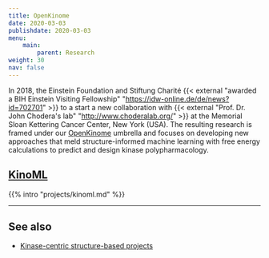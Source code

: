 ```yaml
---
title: OpenKinome
date: 2020-03-03
publishdate: 2020-03-03
menu:
    main:
        parent: Research
weight: 30
nav: false
---
```


In 2018, the Einstein Foundation and Stiftung Charité {{< external "awarded a BIH Einstein Visiting Fellowship" "https://idw-online.de/de/news?id=702701" >}} to a start a new collaboration with {{< external "Prof. Dr. John Chodera's lab" "http://www.choderalab.org/" >}} at the Memorial Sloan Kettering Cancer Center, New York (USA). The resulting research is framed under our <a href="https://github.com/openkinome" target="_blank"><i class="icon fa-github"></i> OpenKinome</a> umbrella and focuses on developing new approaches that meld structure-informed machine learning with free energy calculations to predict and design kinase polypharmacology.

## [KinoML](/projects/kinoml/)

{{% intro "projects/kinoml.md" %}}

<!-- ## MIAME -->
<!--  -->
<!-- {{< box "MISSING" >}} -->

***

## See also

* [Kinase-centric structure-based projects](/research/structure-based/kinases/)

